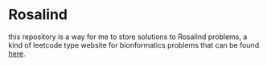 # Rosalind
 
this repository is a way for me to store solutions to Rosalind problems, a kind of leetcode type website for bionformatics problems that can be found [here]([url](https://rosalind.info/problems/list-view/)).
